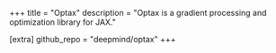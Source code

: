 +++
title = "Optax"
description = "Optax is a gradient processing and optimization library for JAX."

[extra]
github_repo = "deepmind/optax"
+++


